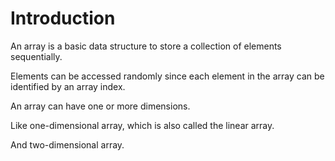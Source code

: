 # Introduction

An array is a basic data structure to store a collection of elements sequentially.

Elements can be accessed randomly since each element in the array can be identified by an array index.

An array can have one or more dimensions.

Like one-dimensional array, which is also called the linear array.

And two-dimensional array.
